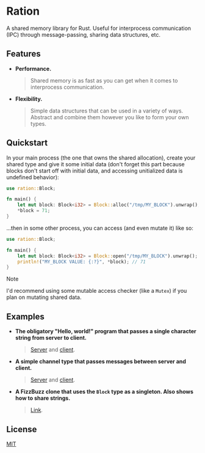 


# Ration

A shared memory library for Rust. Useful for interprocess communication (IPC) through message-passing, sharing data structures, etc.

## Features

- **Performance.**
  > Shared memory is as fast as you can get when it comes to interprocess communication.
- **Flexibility.**
  > Simple data structures that can be used in a variety of ways. Abstract and combine them however you like to form your own types.

## Quickstart

In your main process (the one that owns the shared allocation), create your shared type and give it some initial data (don't forget this part because blocks don't start off with initial data, and accessing unitialized data is undefined behavior):
```rust
use ration::Block;

fn main() {
    let mut block: Block<i32> = Block::alloc("/tmp/MY_BLOCK").unwrap();
    *block = 71;
}
```
...then in some other process, you can access (and even mutate it) like so:

```rust
use ration::Block;

fn main() {
    let mut block: Block<i32> = Block::open("/tmp/MY_BLOCK").unwrap();
    println!("MY_BLOCK VALUE: {:?}", *block); // 71
}
```
> [!NOTE]
> I'd recommend using some mutable access checker (like a `Mutex`) if you plan on mutating shared data.

## Examples

- **The obligatory "Hello, world!" program that passes a single character string from server to client.**
  > [Server](./examples/helloworld_server.rs) and [client](./examples/helloworld_client.rs).
- **A simple channel type that passes messages between server and client.**
  > [Server](./examples/channel_server.rs) and [client](./examples/channel_client.rs).
- **A FizzBuzz clone that uses the `Block` type as a singleton. Also shows how to share strings.**
  > [Link](./examples/singleton.rs).

## License

[MIT](./LICENSE)

